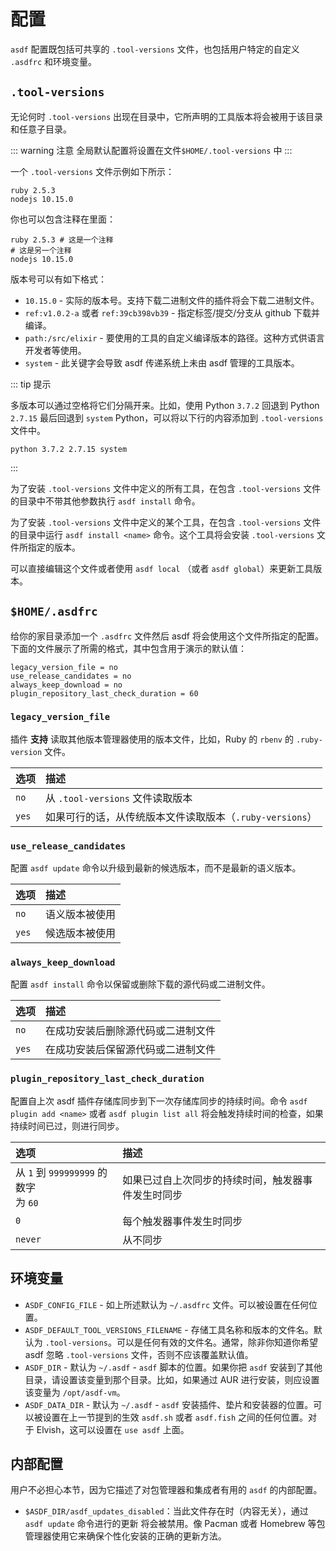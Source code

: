 # 配置

`asdf` 配置既包括可共享的 `.tool-versions` 文件，也包括用户特定的自定义 `.asdfrc` 和环境变量。

## `.tool-versions`

无论何时 `.tool-versions` 出现在目录中，它所声明的工具版本将会被用于该目录和任意子目录。

::: warning 注意
全局默认配置将设置在文件`$HOME/.tool-versions` 中
:::

一个 `.tool-versions` 文件示例如下所示：

```:no-line-numbers
ruby 2.5.3
nodejs 10.15.0
```

你也可以包含注释在里面：

```:no-line-numbers
ruby 2.5.3 # 这是一个注释
# 这是另一个注释
nodejs 10.15.0
```

版本号可以有如下格式：

- `10.15.0` - 实际的版本号。支持下载二进制文件的插件将会下载二进制文件。
- `ref:v1.0.2-a` 或者 `ref:39cb398vb39` - 指定标签/提交/分支从 github 下载并编译。
- `path:/src/elixir` - 要使用的工具的自定义编译版本的路径。这种方式供语言开发者等使用。
- `system` - 此关键字会导致 asdf 传递系统上未由 asdf 管理的工具版本。

::: tip 提示

多版本可以通过空格将它们分隔开来。比如，使用 Python `3.7.2` 回退到 Python `2.7.15` 最后回退到 `system` Python，可以将以下行的内容添加到 `.tool-versions` 文件中。

```:no-line-numbers
python 3.7.2 2.7.15 system
```

:::

为了安装 `.tool-versions` 文件中定义的所有工具，在包含 `.tool-versions` 文件的目录中不带其他参数执行 `asdf install` 命令。

为了安装 `.tool-versions` 文件中定义的某个工具，在包含 `.tool-versions` 文件的目录中运行 `asdf install <name>` 命令。这个工具将会安装 `.tool-versions` 文件所指定的版本。

可以直接编辑这个文件或者使用 `asdf local` （或者 `asdf global`）来更新工具版本。

## `$HOME/.asdfrc`

给你的家目录添加一个 `.asdfrc` 文件然后 asdf 将会使用这个文件所指定的配置。下面的文件展示了所需的格式，其中包含用于演示的默认值：

```:no-line-numbers
legacy_version_file = no
use_release_candidates = no
always_keep_download = no
plugin_repository_last_check_duration = 60
```

### `legacy_version_file`

插件 **支持** 读取其他版本管理器使用的版本文件，比如，Ruby 的 `rbenv` 的 `.ruby-version` 文件。

| 选项                                                    | 描述                                                     |
| :------------------------------------------------------ | :------------------------------------------------------- |
| `no` <Badge type="tip" text="默认" vertical="middle" /> | 从 `.tool-versions` 文件读取版本                         |
| `yes`                                                   | 如果可行的话，从传统版本文件读取版本（`.ruby-versions`） |

### `use_release_candidates`

配置 `asdf update` 命令以升级到最新的候选版本，而不是最新的语义版本。

| 选项                                                    | 描述           |
| :------------------------------------------------------ | :------------- |
| `no` <Badge type="tip" text="默认" vertical="middle" /> | 语义版本被使用 |
| `yes`                                                   | 候选版本被使用 |

### `always_keep_download`

配置 `asdf install` 命令以保留或删除下载的源代码或二进制文件。

| 选项                                                    | 描述                               |
| :------------------------------------------------------ | :--------------------------------- |
| `no` <Badge type="tip" text="默认" vertical="middle" /> | 在成功安装后删除源代码或二进制文件 |
| `yes`                                                   | 在成功安装后保留源代码或二进制文件 |

### `plugin_repository_last_check_duration`

配置自上次 asdf 插件存储库同步到下一次存储库同步的持续时间。命令 `asdf plugin add <name>` 或者 `asdf plugin list all` 将会触发持续时间的检查，如果持续时间已过，则进行同步。

| 选项                                                                                          | 描述                                               |
| :-------------------------------------------------------------------------------------------- | :------------------------------------------------- |
| 从 `1` 到 `999999999` 的数字 <br/> <Badge type="tip" text="默认" vertical="middle" /> 为 `60` | 如果已过自上次同步的持续时间，触发器事件发生时同步 |
| `0`                                                                                           | 每个触发器事件发生时同步                           |
| `never`                                                                                       | 从不同步                                           |

## 环境变量

- `ASDF_CONFIG_FILE` - 如上所述默认为 `~/.asdfrc` 文件。可以被设置在任何位置。
- `ASDF_DEFAULT_TOOL_VERSIONS_FILENAME` - 存储工具名称和版本的文件名。默认为 `.tool-versions`。可以是任何有效的文件名。通常，除非你知道你希望 asdf 忽略 `.tool-versions` 文件，否则不应该覆盖默认值。
- `ASDF_DIR` - 默认为 `~/.asdf` - `asdf` 脚本的位置。如果你把 `asdf` 安装到了其他目录，请设置该变量到那个目录。比如，如果通过 AUR 进行安装，则应设置该变量为 `/opt/asdf-vm`。
- `ASDF_DATA_DIR` - 默认为 `~/.asdf` - `asdf` 安装插件、垫片和安装器的位置。可以被设置在上一节提到的生效 `asdf.sh` 或者 `asdf.fish` 之间的任何位置。对于 Elvish，这可以设置在 `use asdf` 上面。

## 内部配置

用户不必担心本节，因为它描述了对包管理器和集成者有用的 `asdf` 的内部配置。

- `$ASDF_DIR/asdf_updates_disabled`：当此文件存在时（内容无关），通过 `asdf update` 命令进行的更新 将会被禁用。像 Pacman 或者 Homebrew 等包管理器使用它来确保个性化安装的正确的更新方法。

